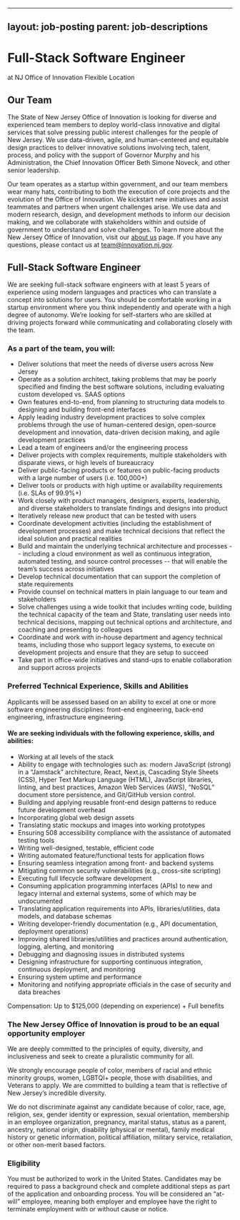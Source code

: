 
---
layout: job-posting
parent: job-descriptions
---


# Full-Stack Software Engineer
at NJ Office of Innovation
Flexible Location

## Our Team

The State of New Jersey Office of Innovation is looking for diverse and experienced team members to deploy world-class innovative and digital services that solve pressing public interest challenges for the people of New Jersey. We use data-driven, agile, and human-centered and equitable design practices to deliver innovative solutions involving tech, talent, process, and policy with the support of Governor Murphy and his Administration, the Chief Innovation Officer Beth Simone Noveck, and other senior leadership.

Our team operates as a startup within government, and our team members wear many hats, contributing to both the execution of core projects and the evolution of the Office of Innovation. We kickstart new initiatives and assist teammates and partners when urgent challenges arise. We use data and modern research, design, and development methods to inform our decision making, and we collaborate with stakeholders within and outside of government to understand and solve challenges. To learn more about the New Jersey Office of Innovation, visit our [about us](https://innovation.nj.gov/about/) page. If you have any questions, please contact us at team@innovation.nj.gov.

## Full-Stack Software Engineer

We are seeking full-stack software engineers with at least 5 years of experience using modern languages and practices who can translate a concept into solutions for users. You should be comfortable working in a startup environment where you think independently and operate with a high degree of autonomy. We’re looking for self-starters who are skilled at driving projects forward while communicating and collaborating closely with the team.

### As a part of the team, you will:
-   Deliver solutions that meet the needs of diverse users across New Jersey    
-   Operate as a solution architect, taking problems that may be poorly specified and finding the best software solutions, including evaluating custom developed vs. SAAS options    
-   Own features end-to-end, from planning to structuring data models to designing and building front-end interfaces    
-   Apply leading industry development practices to solve complex problems through the use of human-centered design, open-source development and innovation, data-driven decision making, and agile development practices   
-   Lead a team of engineers and/or the engineering process    
-   Deliver projects with complex requirements, multiple stakeholders with disparate views, or high levels of bureaucracy   
-   Deliver public-facing products or features on public-facing products with a large number of users (i.e. 100,000+)    
-   Deliver tools or products with high uptime or availability requirements (i.e. SLAs of 99.9%+)    
-   Work closely with product managers, designers, experts, leadership, and diverse stakeholders to translate findings and designs into product    
-   Iteratively release new product that can be tested with users    
-   Coordinate development activities (including the establishment of development processes) and make technical decisions that reflect the ideal solution and practical realities    
-   Build and maintain the underlying technical architecture and processes -- including a cloud environment as well as continuous integration, automated testing, and source control processes -- that will enable the team’s success across initiatives    
-   Develop technical documentation that can support the completion of state requirements    
-   Provide counsel on technical matters in plain language to our team and stakeholders    
-   Solve challenges using a wide toolkit that includes writing code, building the technical capacity of the team and State, translating user needs into technical decisions, mapping out technical options and architecture, and coaching and presenting to colleagues    
-   Coordinate and work with in-house department and agency technical teams, including those who support legacy systems, to execute on development projects and ensure that they are setup to succeed
 -   Take part in office-wide initiatives and stand-ups to enable collaboration and support across projects
    
### Preferred Technical Experience, Skills and Abilities
Applicants will be assessed based on an ability to excel at one or more software engineering disciplines: front-end engineering, back-end engineering, infrastructure engineering.

#### We are seeking individuals with the following experience, skills, and abilities:
-   Working at all levels of the stack    
-   Ability to engage with technologies such as: modern JavaScript (strong) in a “Jamstack” architecture, React, Next.js, Cascading Style Sheets (CSS), Hyper Text Markup Language (HTML), JavaScript libraries, linting, and best practices, Amazon Web Services (AWS), “NoSQL” document store persistence, and Git/GitHub version control.    
-   Building and applying reusable front-end design patterns to reduce future development overhead    
-   Incorporating global web design assets    
-   Translating static mockups and images into working prototypes    
-   Ensuring 508 accessibility compliance with the assistance of automated testing tools    
-   Writing well-designed, testable, efficient code    
-   Writing automated feature/functional tests for application flows    
-   Ensuring seamless integration among front- and backend systems    
-   Mitigating common security vulnerabilities (e.g., cross-site scripting)    
-   Executing full lifecycle software development    
-   Consuming application programming interfaces (APIs) to new and legacy internal and external systems, some of which may be undocumented    
-   Translating application requirements into APIs, libraries/utilities, data models, and database schemas    
-   Writing developer-friendly documentation (e.g., API documentation, deployment operations)    
-   Improving shared libraries/utilities and practices around authentication, logging, alerting, and monitoring    
-   Debugging and diagnosing issues in distributed systems    
-   Designing infrastructure for supporting continuous integration, continuous deployment, and monitoring    
-   Ensuring system uptime and performance    
-   Monitoring and notifying appropriate officials in the case of security and data breaches
    
Compensation: Up to $125,000 (depending on experience) + Full benefits

### The New Jersey Office of Innovation is proud to be an equal opportunity employer
We are deeply committed to the principles of equity, diversity, and inclusiveness and seek to create a pluralistic community for all.

We strongly encourage people of color, members of racial and ethnic minority groups, women, LGBTQI+ people, those with disabilities, and Veterans to apply. We are committed to building a team that is reflective of New Jersey’s incredible diversity.

We do not discriminate against any candidate because of color, race, age, religion, sex, gender identity or expression, sexual orientation, membership in an employee organization, pregnancy, marital status, status as a parent, ancestry, national origin, disability (physical or mental), family medical history or genetic information, political affiliation, military service, retaliation, or other non-merit based factors.

### Eligibility
You must be authorized to work in the United States. Candidates may be required to pass a background check and complete additional steps as part of the application and onboarding process. You will be considered an “at-will” employee, meaning both employer and employee have the right to terminate employment with or without cause or notice.
